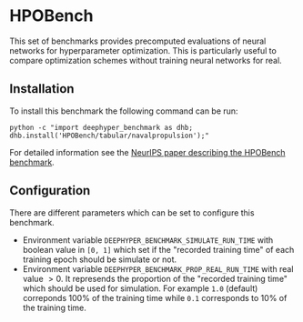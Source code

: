 # HPOBench

This set of benchmarks provides precomputed evaluations of neural networks for hyperparameter optimization. This is particularly useful to compare optimization schemes without training neural networks for real.

## Installation

To install this benchmark the following command can be run:

```console
python -c "import deephyper_benchmark as dhb; dhb.install('HPOBench/tabular/navalpropulsion');"
```

For detailed information see the [NeurIPS paper describing the HPOBench benchmark](https://datasets-benchmarks-proceedings.neurips.cc/paper/2021/hash/93db85ed909c13838ff95ccfa94cebd9-Abstract-round2.html).

## Configuration

There are different parameters which can be set to configure this benchmark.

- Environment variable `DEEPHYPER_BENCHMARK_SIMULATE_RUN_TIME` with boolean value in `[0, 1]` which set if the "recorded training time" of each training epoch should be simulate or not.
- Environment variable `DEEPHYPER_BENCHMARK_PROP_REAL_RUN_TIME` with real value $> 0$. It represends the proportion of the "recorded training time" which should be used for simulation. For example `1.0` (default) correponds 100% of the training time while `0.1` corresponds to 10% of the training time.